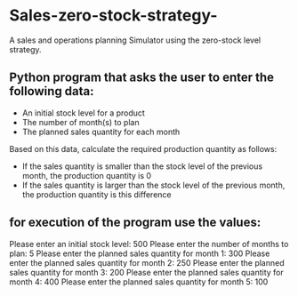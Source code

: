 # Sales-zero-stock-strategy-
A sales and operations planning Simulator using the zero-stock level strategy. 
## Python program that asks the user to enter the following data:

- An initial stock level for a product
- The number of month(s) to plan
- The planned sales quantity for each month

Based on this data, calculate the required production quantity as follows:
- If the sales quantity is smaller than the stock level of the previous month, 
the production quantity is 0
- If the sales quantity is larger than the stock level of the previous month, 
the production quantity is this difference

## for execution of the program use the values:
Please enter an initial stock level: 500
Please enter the number of months to plan: 5
Please enter the planned sales quantity for month 1: 300
Please enter the planned sales quantity  for month 2: 250
Please enter the planned sales quantity  for month 3: 200
Please enter the planned sales quantity  for month 4: 400
Please enter the planned sales quantity  for month 5: 100
